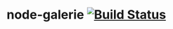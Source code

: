 # node-galerie [![Build Status](https://travis-ci.org/cr0/node-galerie.png?branch=master)](https://travis-ci.org/cr0/node-galerie)